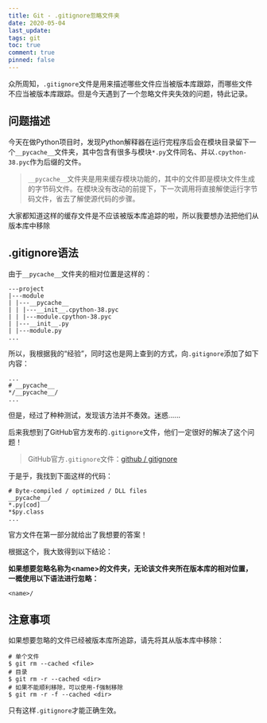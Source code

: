 ```yaml
---
title: Git - .gitignore忽略文件夹
date: 2020-05-04
last_update:
tags: git
toc: true
comment: true
pinned: false
---
```


众所周知，`.gitignore`文件是用来描述哪些文件应当被版本库跟踪，而哪些文件不应当被版本库跟踪。但是今天遇到了一个忽略文件夹失效的问题，特此记录。

## 问题描述

今天在做Python项目时，发现Python解释器在运行完程序后会在模块目录留下一个`__pycache__`文件夹，其中包含有很多与模块`*.py`文件同名、并以`.cpython-38.pyc`作为后缀的文件。

> `__pycache__`文件夹是用来缓存模块功能的，其中的文件即是模块文件生成的字节码文件。在模块没有改动的前提下，下一次调用将直接解使运行字节码文件，省去了解使源代码的步骤。

大家都知道这样的缓存文件是不应该被版本库追踪的啦，所以我要想办法把他们从版本库中移除

## .gitignore语法

由于`__pycache__`文件夹的相对位置是这样的：

 ```
---project
 |---module
 | |---__pycache__
 | | |---__init__.cpython-38.pyc
 | | |---module.cpython-38.pyc
 | |---__init__.py
 | |---module.py
...
 ```

所以，我根据我的“经验”，同时这也是网上查到的方式，向`.gitignore`添加了如下内容：

```
...
# __pycache__
*/__pycache__/
...
```

但是，经过了种种测试，发现该方法并不奏效。迷惑......

后来我想到了GitHub官方发布的`.gitignore`文件，他们一定很好的解决了这个问题！

> GitHub官方`.gitignore`文件：[github / gitignore](https://github.com/github/gitignore)

于是乎，我找到下面这样的代码：

```
# Byte-compiled / optimized / DLL files
__pycache__/
*.py[cod]
*$py.class
...
```

官方文件在第一部分就给出了我想要的答案！

根据这个，我大致得到以下结论：

**如果想要忽略名称为\<name\>的文件夹，无论该文件夹所在版本库的相对位置，一概使用以下语法进行忽略：**

```
<name>/
```

## 注意事项

如果想要忽略的文件已经被版本库所追踪，请先将其从版本库中移除：

```shell
# 单个文件
$ git rm --cached <file>
# 目录
$ git rm -r --cached <dir>
# 如果不能顺利移除，可以使用-f强制移除
$ git rm -r -f --cached <dir>
```

只有这样`.gitignore`才能正确生效。